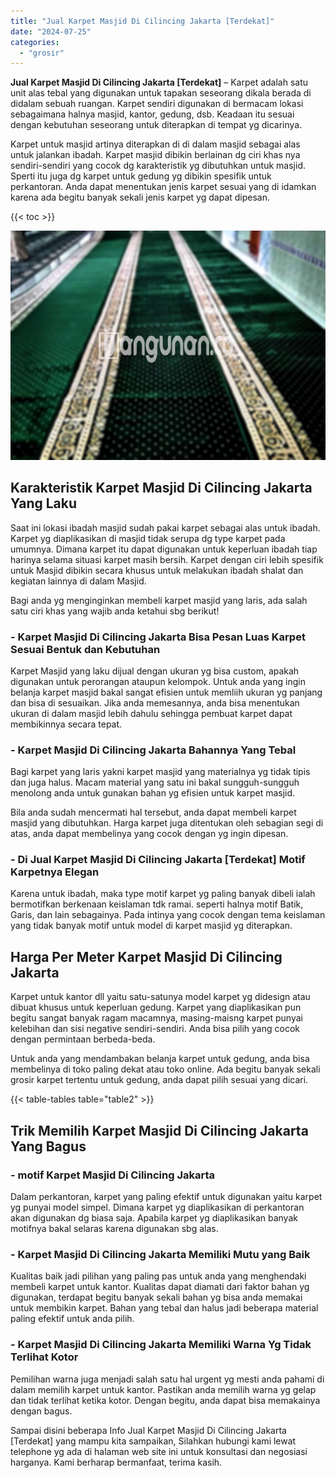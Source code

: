 ```yaml
---
title: "Jual Karpet Masjid Di Cilincing Jakarta [Terdekat]"
date: "2024-07-25"
categories: 
  - "grosir"
---
```


**Jual Karpet Masjid Di Cilincing Jakarta \[Terdekat\]** – Karpet adalah satu unit alas tebal yang digunakan untuk tapakan seseorang dikala berada di didalam sebuah ruangan. Karpet sendiri digunakan di bermacam lokasi sebagaimana halnya masjid, kantor, gedung, dsb. Keadaan itu sesuai dengan kebutuhan seseorang untuk diterapkan di tempat yg dicarinya.

Karpet untuk masjid artinya diterapkan di di dalam masjid sebagai alas untuk jalankan ibadah. Karpet masjid dibikin berlainan dg ciri khas nya sendiri-sendiri yang cocok dg karakteristik yg dibutuhkan untuk masjid. Sperti itu juga dg karpet untuk gedung yg dibikin spesifik untuk perkantoran. Anda dapat menentukan jenis karpet sesuai yang di idamkan karena ada begitu banyak sekali jenis karpet yg dapat dipesan.

{{< toc >}}

![Jual Karpet Masjid Di Cilincing Jakarta [Terdekat]](/images/grosir-karpet-murah-54.png)

## Karakteristik Karpet Masjid Di Cilincing Jakarta Yang Laku

Saat ini lokasi ibadah masjid sudah pakai karpet sebagai alas untuk ibadah. Karpet yg diaplikasikan di masjid tidak serupa dg type karpet pada umumnya. Dimana karpet itu dapat digunakan untuk keperluan ibadah tiap harinya selama situasi karpet masih bersih. Karpet dengan ciri lebih spesifik untuk Masjid dibikin secara khusus untuk melakukan ibadah shalat dan kegiatan lainnya di dalam Masjid.

Bagi anda yg menginginkan membeli karpet masjid yang laris, ada salah satu ciri khas yang wajib anda ketahui sbg berikut!

### \- Karpet Masjid Di Cilincing Jakarta Bisa Pesan Luas Karpet Sesuai Bentuk dan Kebutuhan

Karpet Masjid yang laku dijual dengan ukuran yg bisa custom, apakah digunakan untuk perorangan ataupun kelompok. Untuk anda yang ingin belanja karpet masjid bakal sangat efisien untuk memliih ukuran yg panjang dan bisa di sesuaikan. Jika anda memesannya, anda bisa menentukan ukuran di dalam masjid lebih dahulu sehingga pembuat karpet dapat membikinnya secara tepat.

### \- Karpet Masjid Di Cilincing Jakarta Bahannya Yang Tebal

Bagi karpet yang laris yakni karpet masjid yang materialnya yg tidak tipis dan juga halus. Macam material yang satu ini bakal sungguh-sungguh menolong anda untuk gunakan bahan yg efisien untuk karpet masjid.

Bila anda sudah mencermati hal tersebut, anda dapat membeli karpet masjid yang dibutuhkan. Harga karpet juga ditentukan oleh sebagian segi di atas, anda dapat membelinya yang cocok dengan yg ingin dipesan.

### \- Di Jual Karpet Masjid Di Cilincing Jakarta \[Terdekat\] Motif Karpetnya Elegan

Karena untuk ibadah, maka type motif karpet yg paling banyak dibeli ialah bermotifkan berkenaan keislaman tdk ramai. seperti halnya motif Batik, Garis, dan lain sebagainya. Pada intinya yang cocok dengan tema keislaman yang tidak banyak motif untuk model di karpet masjid yg diterapkan.

## Harga Per Meter Karpet Masjid Di Cilincing Jakarta

Karpet untuk kantor dll yaitu satu-satunya model karpet yg didesign atau dibuat khusus untuk keperluan gedung. Karpet yang diaplikasikan pun begitu sangat banyak ragam macamnya, masing-maisng karpet punyai kelebihan dan sisi negative sendiri-sendiri. Anda bisa pilih yang cocok dengan permintaan berbeda-beda.

Untuk anda yang mendambakan belanja karpet untuk gedung, anda bisa membelinya di toko paling dekat atau toko online. Ada begitu banyak sekali grosir karpet tertentu untuk gedung, anda dapat pilih sesuai yang dicari.

{{< table-tables table="table2" >}}

## Trik Memilih Karpet Masjid Di Cilincing Jakarta Yang Bagus

### \- motif Karpet Masjid Di Cilincing Jakarta

Dalam perkantoran, karpet yang paling efektif untuk digunakan yaitu karpet yg punyai model simpel. Dimana karpet yg diaplikasikan di perkantoran akan digunakan dg biasa saja. Apabila karpet yg diaplikasikan banyak motifnya bakal selaras karena digunakan sbg alas.

### \- Karpet Masjid Di Cilincing Jakarta Memiliki Mutu yang Baik

Kualitas baik jadi pilihan yang paling pas untuk anda yang menghendaki membeli karpet untuk kantor. Kualitas dapat diamati dari faktor bahan yg digunakan, terdapat begitu banyak sekali bahan yg bisa anda memakai untuk membikin karpet. Bahan yang tebal dan halus jadi beberapa material paling efektif untuk anda pilih.

### \- Karpet Masjid Di Cilincing Jakarta Memiliki Warna Yg Tidak Terlihat Kotor

Pemilihan warna juga menjadi salah satu hal urgent yg mesti anda pahami di dalam memilih karpet untuk kantor. Pastikan anda memilih warna yg gelap dan tidak terlihat ketika kotor. Dengan begitu, anda dapat bisa memakainya dengan bagus.

Sampai disini beberapa Info Jual Karpet Masjid Di Cilincing Jakarta \[Terdekat\] yang mampu kita sampaikan, Silahkan hubungi kami lewat telephone yg ada di halaman web site ini untuk konsultasi dan negosiasi harganya. Kami berharap bermanfaat, terima kasih.
